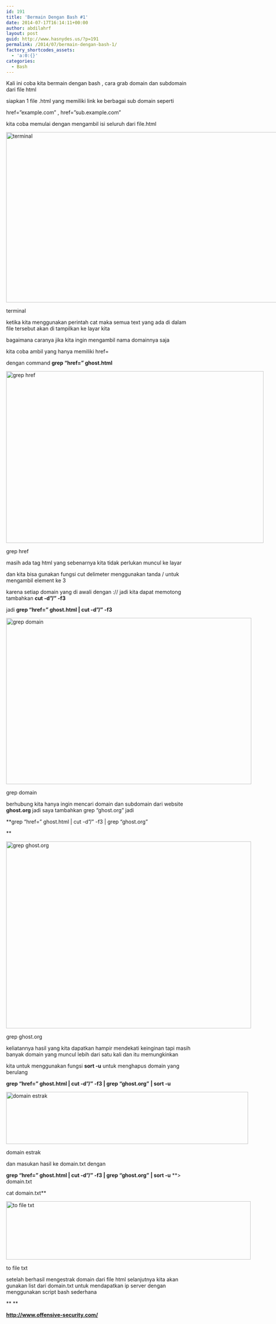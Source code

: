 ```yaml
---
id: 191
title: 'Bermain Dengan Bash #1'
date: 2014-07-17T16:14:11+00:00
author: abdilahrf
layout: post
guid: http://www.hasnydes.us/?p=191
permalink: /2014/07/bermain-dengan-bash-1/
factory_shortcodes_assets:
  - 'a:0:{}'
categories:
  - Bash
---
```

Kali ini coba kita bermain dengan bash , cara grab domain dan subdomain dari file html
  
siapkan 1 file .html yang memiliki link ke berbagai sub domain seperti
  
href=&#8221;example.com&#8221; , href=&#8221;sub.example.com&#8221;

kita coba memulai dengan mengambil isi seluruh dari file.html

<div id="attachment_192" style="width: 820px" class="wp-caption aligncenter">
  <a href="http://abdilahrf.me/images/2014/07/terminal.png"><img class="size-full wp-image-192" src="http://abdilahrf.me/images/2014/07/terminal.png" alt="terminal" width="810" height="461" /></a>
  
  <p class="wp-caption-text">
    terminal
  </p>
</div>

<!--more-->

ketika kita menggunakan perintah cat maka semua text yang ada di dalam file tersebut akan di tampilkan ke layar kita
  
bagaimana caranya jika kita ingin mengambil nama domainnya saja

kita coba ambil yang hanya memiliki href=
  
dengan command **grep &#8220;href=&#8221; ghost.html**

<div id="attachment_195" style="width: 708px" class="wp-caption aligncenter">
  <a href="http://abdilahrf.me/images/2014/07/grep-href.png"><img class="size-full wp-image-195" src="http://abdilahrf.me/images/2014/07/grep-href.png" alt="grep href" width="698" height="465" /></a>
  
  <p class="wp-caption-text">
    grep href
  </p>
</div>

masih ada tag html yang sebenarnya kita tidak perlukan muncul ke layar
  
dan kita bisa gunakan fungsi cut delimeter menggunakan tanda / untuk mengambil element ke 3
  
karena setiap domain yang di awali dengan :// jadi kita dapat memotong tambahkan **cut -d&#8221;/&#8221; -f3**

jadi **grep &#8220;href=&#8221; ghost.html | cut -d&#8221;/&#8221; -f3**

<div id="attachment_196" style="width: 675px" class="wp-caption aligncenter">
  <a href="http://abdilahrf.me/images/2014/07/grep-domain.png"><img class="size-full wp-image-196" src="http://abdilahrf.me/images/2014/07/grep-domain.png" alt="grep domain" width="665" height="450" /></a>
  
  <p class="wp-caption-text">
    grep domain
  </p>
</div>

berhubung kita hanya ingin mencari domain dan subdomain dari website **ghost.org** jadi saya tambahkan grep &#8220;ghost.org&#8221; jadi

**grep &#8220;href=&#8221; ghost.html | cut -d&#8221;/&#8221; -f3 | grep &#8220;ghost.org&#8221;
  
** 

<div id="attachment_197" style="width: 674px" class="wp-caption aligncenter">
  <a href="http://abdilahrf.me/images/2014/07/grep-ghost.org_.png"><img class="size-full wp-image-197" src="http://abdilahrf.me/images/2014/07/grep-ghost.org_.png" alt="grep ghost.org" width="664" height="506" /></a>
  
  <p class="wp-caption-text">
    grep ghost.org
  </p>
</div>

keliatannya hasil yang kita dapatkan hampir mendekati keinginan tapi masih banyak domain yang muncul lebih dari satu kali dan itu memungkinkan
  
kita untuk menggunakan fungsi **sort -u** untuk menghapus domain yang berulang

**grep &#8220;href=&#8221; ghost.html | cut -d&#8221;/&#8221; -f3 | grep &#8220;ghost.org&#8221;** **| sort -u**

<div id="attachment_198" style="width: 666px" class="wp-caption aligncenter">
  <a href="http://abdilahrf.me/images/2014/07/domain-estrak.png"><img class="size-full wp-image-198" src="http://abdilahrf.me/images/2014/07/domain-estrak.png" alt="domain estrak" width="656" height="141" /></a>
  
  <p class="wp-caption-text">
    domain estrak
  </p>
</div>

dan masukan hasil ke domain.txt dengan

**grep &#8220;href=&#8221; ghost.html | cut -d&#8221;/&#8221; -f3 | grep &#8220;ghost.org&#8221;** **| sort -u** **> domain.txt
  
cat domain.txt**

<div id="attachment_199" style="width: 673px" class="wp-caption aligncenter">
  <a href="http://abdilahrf.me/images/2014/07/to-file-txt.png"><img class="size-full wp-image-199" src="http://abdilahrf.me/images/2014/07/to-file-txt.png" alt="to file txt" width="663" height="158" /></a>
  
  <p class="wp-caption-text">
    to file txt
  </p>
</div>

setelah berhasil mengestrak domain dari file html selanjutnya kita akan gunakan list dari domain.txt untuk mendapatkan ip server dengan menggunakan script bash sederhana

** **

**http://www.offensive-security.com/**